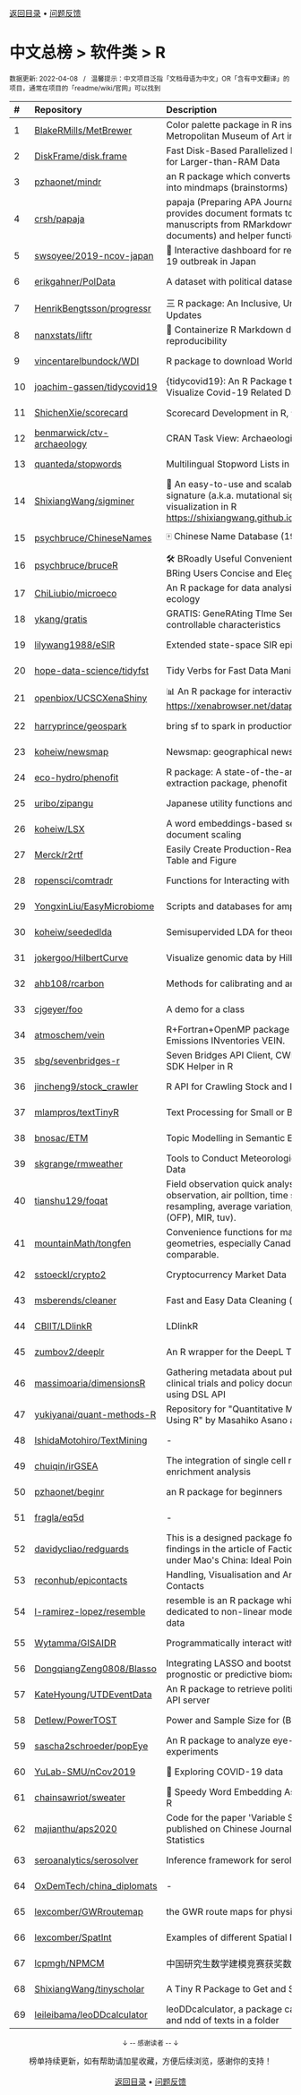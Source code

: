 <a href="https://gitee.com/GrowingGit/GitHub-Chinese-Top-Charts#github中文排行榜">返回目录</a> • <a href="/content/docs/feedback.md">问题反馈</a>

# 中文总榜 > 软件类 > R
<sub>数据更新: 2022-04-08&nbsp;&nbsp;&nbsp;/&nbsp;&nbsp;&nbsp;温馨提示：中文项目泛指「文档母语为中文」OR「含有中文翻译」的项目，通常在项目的「readme/wiki/官网」可以找到</sub>

|#|Repository|Description|Stars|Updated|
|:-|:-|:-|:-|:-|
|1|[BlakeRMills/MetBrewer](https://github.com/BlakeRMills/MetBrewer)|Color palette package in R inspired by works at the Metropolitan Museum of Art in New York|581|2022-03-20|
|2|[DiskFrame/disk.frame](https://github.com/DiskFrame/disk.frame)|Fast Disk-Based Parallelized Data Manipulation Framework for Larger-than-RAM Data|577|2022-03-07|
|3|[pzhaonet/mindr](https://github.com/pzhaonet/mindr)|an R package which converts markdown files (.md, .Rmd) into mindmaps (brainstorms)|545|2021-11-22|
|4|[crsh/papaja](https://github.com/crsh/papaja)|papaja (Preparing APA Journal Articles) is an R package that provides document formats to produce complete APA manuscripts from RMarkdown-files (PDF and Word documents) and helper functions that facil ...|512|2022-03-31|
|5|[swsoyee/2019-ncov-japan](https://github.com/swsoyee/2019-ncov-japan)|🦠 Interactive dashboard for real-time recording of COVID-19 outbreak in Japan|372|2022-04-03|
|6|[erikgahner/PolData](https://github.com/erikgahner/PolData)|A dataset with political datasets|368|2022-03-30|
|7|[HenrikBengtsson/progressr](https://github.com/HenrikBengtsson/progressr)|三 R package: An Inclusive, Unifying API for Progress Updates|232|2022-03-24|
|8|[nanxstats/liftr](https://github.com/nanxstats/liftr)|🐳 Containerize R Markdown documents for continuous reproducibility|162|2021-12-19|
|9|[vincentarelbundock/WDI](https://github.com/vincentarelbundock/WDI)|R package to download World Bank data|155|2022-02-25|
|10|[joachim-gassen/tidycovid19](https://github.com/joachim-gassen/tidycovid19)|{tidycovid19}: An R Package to Download, Tidy and Visualize Covid-19 Related Data|144|2022-04-03|
|11|[ShichenXie/scorecard](https://github.com/ShichenXie/scorecard)|Scorecard Development in R, 评分卡|133|2021-11-28|
|12|[benmarwick/ctv-archaeology](https://github.com/benmarwick/ctv-archaeology)|CRAN Task View: Archaeological Science|112|2022-03-31|
|13|[quanteda/stopwords](https://github.com/quanteda/stopwords)|Multilingual Stopword Lists in R|105|2022-01-07|
|14|[ShixiangWang/sigminer](https://github.com/ShixiangWang/sigminer)|🌲 An easy-to-use and scalable toolkit for genomic alteration signature (a.k.a. mutational signature) analysis and visualization in R https://shixiangwang.github.io/sigminer/reference/index.html|97|2022-03-17|
|15|[psychbruce/ChineseNames](https://github.com/psychbruce/ChineseNames)|🀄 Chinese Name Database (1930-2008)|87|2021-11-29|
|16|[psychbruce/bruceR](https://github.com/psychbruce/bruceR)|🛠 BRoadly Useful Convenient and Efficient R functions that BRing Users Concise and Elegant R data analyses.|80|2022-03-02|
|17|[ChiLiubio/microeco](https://github.com/ChiLiubio/microeco)|An R package for data analysis in microbial community ecology|69|2022-04-03|
|18|[ykang/gratis](https://github.com/ykang/gratis)|GRATIS: GeneRAting TIme Series with diverse and controllable characteristics|64|2022-02-06|
|19|[lilywang1988/eSIR](https://github.com/lilywang1988/eSIR)|Extended state-space SIR epidemiological models|61|2021-11-08|
|20|[hope-data-science/tidyfst](https://github.com/hope-data-science/tidyfst)|Tidy Verbs for Fast Data Manipulation|60|2022-04-02|
|21|[openbiox/UCSCXenaShiny](https://github.com/openbiox/UCSCXenaShiny)|📊 An R package for interactively exploring UCSC Xena https://xenabrowser.net/datapages/|56|2022-03-28|
|22|[harryprince/geospark](https://github.com/harryprince/geospark)|bring sf to spark in production|50|2021-12-13|
|23|[koheiw/newsmap](https://github.com/koheiw/newsmap)|Newsmap: geographical news classifier|48|2022-03-31|
|24|[eco-hydro/phenofit](https://github.com/eco-hydro/phenofit)|R package: A state-of-the-art Vegetation Phenology extraction package, phenofit|45|2022-03-01|
|25|[uribo/zipangu](https://github.com/uribo/zipangu)|Japanese utility functions and data|43|2022-03-14|
|26|[koheiw/LSX](https://github.com/koheiw/LSX)|A word embeddings-based semi-supervised model for document scaling|42|2022-03-04|
|27|[Merck/r2rtf](https://github.com/Merck/r2rtf)|Easily Create Production-Ready Rich Text Format (RTF) Table and Figure|37|2022-03-18|
|28|[ropensci/comtradr](https://github.com/ropensci/comtradr)|Functions for Interacting with the UN Comtrade API|36|2021-11-26|
|29|[YongxinLiu/EasyMicrobiome](https://github.com/YongxinLiu/EasyMicrobiome)|Scripts and databases for amplicon and metagenome|35|2022-01-28|
|30|[koheiw/seededlda](https://github.com/koheiw/seededlda)|Semisupervided LDA for theory-driven text analysis|35|2022-04-02|
|31|[jokergoo/HilbertCurve](https://github.com/jokergoo/HilbertCurve)|Visualize genomic data by Hilbert curve|35|2022-01-16|
|32|[ahb108/rcarbon](https://github.com/ahb108/rcarbon)|Methods for calibrating and analysing radiocarbon dates|32|2022-02-17|
|33|[cjgeyer/foo](https://github.com/cjgeyer/foo)|A demo for a class|32|2022-01-04|
|34|[atmoschem/vein](https://github.com/atmoschem/vein)| R+Fortran+OpenMP package to estimate Vehicular Emissions INventories VEIN. |31|2022-03-15|
|35|[sbg/sevenbridges-r](https://github.com/sbg/sevenbridges-r)|Seven Bridges API Client, CWL Schema, Meta Schema, and SDK Helper in R|31|2022-01-28|
|36|[jincheng9/stock_crawler](https://github.com/jincheng9/stock_crawler)|R API for Crawling Stock and Index Data from Sina Finance|31|2021-11-08|
|37|[mlampros/textTinyR](https://github.com/mlampros/textTinyR)|Text Processing for Small or Big Data Files in R|29|2021-11-30|
|38|[bnosac/ETM](https://github.com/bnosac/ETM)|Topic Modelling in Semantic Embedding Spaces|28|2021-11-11|
|39|[skgrange/rmweather](https://github.com/skgrange/rmweather)|Tools to Conduct Meteorological Normalisation on Air Quality Data|28|2022-02-10|
|40|[tianshu129/foqat](https://github.com/tianshu129/foqat)|Field observation quick analysis toolkit (kw: field observation, air polltion, time series summary, time series resampling, average variation, ozone formation potential (OFP), MIR, tuv). |25|2022-04-03|
|41|[mountainMath/tongfen](https://github.com/mountainMath/tongfen)|Convenience functions for making data on different geometries, especially Canadian census geometries, comparable.|25|2022-02-24|
|42|[sstoeckl/crypto2](https://github.com/sstoeckl/crypto2)|Cryptocurrency Market Data|23|2022-01-25|
|43|[msberends/cleaner](https://github.com/msberends/cleaner)|Fast and Easy Data Cleaning (in R)|23|2022-02-13|
|44|[CBIIT/LDlinkR](https://github.com/CBIIT/LDlinkR)|LDlinkR|19|2021-10-07|
|45|[zumbov2/deeplr](https://github.com/zumbov2/deeplr)|An R wrapper for the DeepL Translator API|17|2022-01-27|
|46|[massimoaria/dimensionsR](https://github.com/massimoaria/dimensionsR)|Gathering metadata about publications, patents, grants, clinical trials and policy documents from DS Dimensions using DSL API|16|2022-02-07|
|47|[yukiyanai/quant-methods-R](https://github.com/yukiyanai/quant-methods-R)|Repository for "Quantitative Methods in Political Science Using R" by Masahiko Asano and Yuki Yanai|16|2021-11-17|
|48|[IshidaMotohiro/TextMining](https://github.com/IshidaMotohiro/TextMining)|-|16|2022-01-25|
|49|[chuiqin/irGSEA](https://github.com/chuiqin/irGSEA)|The integration of single cell rank-based gene set enrichment analysis|15|2021-11-26|
|50|[pzhaonet/beginr](https://github.com/pzhaonet/beginr)|an R package for beginners|15|2021-12-03|
|51|[fragla/eq5d](https://github.com/fragla/eq5d)|-|13|2022-03-31|
|52|[davidycliao/redguards](https://github.com/davidycliao/redguards)|This is a designed package for replicating the estimates and findings in the article of Factionalism and the Red Guards under Mao's China: Ideal Point Estimation Using Text Data. |11|2022-02-22|
|53|[reconhub/epicontacts](https://github.com/reconhub/epicontacts)|Handling, Visualisation and Analysis of Epidemiological Contacts|11|2021-11-23|
|54|[l-ramirez-lopez/resemble](https://github.com/l-ramirez-lopez/resemble)|resemble is an R package which implements functions dedicated to non-linear modelling of complex spectroscopy data|11|2022-03-19|
|55|[Wytamma/GISAIDR](https://github.com/Wytamma/GISAIDR)|Programmatically interact with the GISAID database.|10|2022-03-30|
|56|[DongqiangZeng0808/Blasso](https://github.com/DongqiangZeng0808/Blasso)|Integrating LASSO and bootstrapping algorithm to find best prognostic or predictive biomarkers|10|2021-10-26|
|57|[KateHyoung/UTDEventData](https://github.com/KateHyoung/UTDEventData)|An R package to retrieve  political event data from the UTD API server|10|2022-04-01|
|58|[Detlew/PowerTOST](https://github.com/Detlew/PowerTOST)|Power and Sample Size for (Bio)Equivalence Studies|10|2022-03-09|
|59|[sascha2schroeder/popEye](https://github.com/sascha2schroeder/popEye)|An R package to analyze eye-tracking data from reading experiments|9|2022-03-16|
|60|[YuLab-SMU/nCov2019](https://github.com/YuLab-SMU/nCov2019)|:microbe: Exploring COVID-19 data|8|2021-12-13|
|61|[chainsawriot/sweater](https://github.com/chainsawriot/sweater)|👚 Speedy Word Embedding Association Test & Extras using R|8|2022-03-31|
|62|[majianthu/aps2020](https://github.com/majianthu/aps2020)|Code for the paper 'Variable Selection with Copula Entropy' published on Chinese Journal of Applied Probability and Statistics|8|2022-03-17|
|63|[seroanalytics/serosolver](https://github.com/seroanalytics/serosolver)|Inference framework for serological data|8|2022-01-26|
|64|[OxDemTech/china_diplomats](https://github.com/OxDemTech/china_diplomats)|-|7|2021-11-16|
|65|[lexcomber/GWRroutemap](https://github.com/lexcomber/GWRroutemap)|the GWR route maps for physical and human geography|7|2022-01-11|
|66|[lexcomber/SpatInt](https://github.com/lexcomber/SpatInt)|Examples of different Spatial Interpolation approaches in R |7|2022-01-20|
|67|[lcpmgh/NPMCM](https://github.com/lcpmgh/NPMCM)|中国研究生数学建模竞赛获奖数据和可视化分析案例|7|2022-02-27|
|68|[ShixiangWang/tinyscholar](https://github.com/ShixiangWang/tinyscholar)|A Tiny R Package to Get and Show Google Scholar Profile|6|2021-10-26|
|69|[leileibama/leoDDcalculator](https://github.com/leileibama/leoDDcalculator)|leoDDcalculator, a package calculating the values of mdd and ndd of texts in a folder|6|2021-11-08|

<div align="center">
    <p><sub>↓ -- 感谢读者 -- ↓</sub></p>
    榜单持续更新，如有帮助请加星收藏，方便后续浏览，感谢你的支持！
</div>

<br/>

<div align="center"><a href="https://gitee.com/GrowingGit/GitHub-Chinese-Top-Charts#github中文排行榜">返回目录</a> • <a href="/content/docs/feedback.md">问题反馈</a></div>

